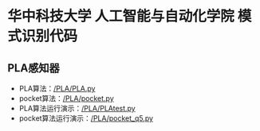 # 华中科技大学 人工智能与自动化学院 模式识别代码

## PLA感知器
- PLA算法：[/PLA/PLA.py](/PLA/PLA.py)
- pocket算法：[/PLA/pocket.py](/PLA/pocket.py)
- PLA算法运行演示：[/PLA/PLAtest.py](/PLA/PLAtest.py)
- pocket算法运行演示：[/PLA/pocket_q5.py](/PLA/pocket_q5.py)